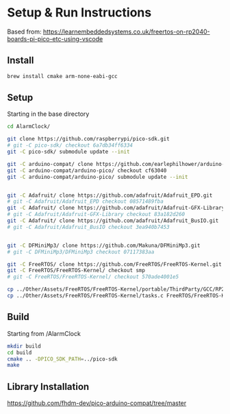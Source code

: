 # Setup & Run Instructions
Based from: https://learnembeddedsystems.co.uk/freertos-on-rp2040-boards-pi-pico-etc-using-vscode


## Install

```bash
brew install cmake arm-none-eabi-gcc
```


## Setup
Starting in the base directory
```bash
cd AlarmClock/

git clone https://github.com/raspberrypi/pico-sdk.git
# git -C pico-sdk/ checkout 6a7db34ff6334
git -C pico-sdk/ submodule update --init

git -C arduino-compat/ clone https://github.com/earlephilhower/arduino-pico.git
git -C arduino-compat/arduino-pico/ checkout cf63040
git -C arduino-compat/arduino-pico/ submodule update --init


git -C Adafruit/ clone https://github.com/adafruit/Adafruit_EPD.git
# git -C Adafruit/Adafruit_EPD checkout 08571489fba
git -C Adafruit/ clone https://github.com/adafruit/Adafruit-GFX-Library.git
# git -C Adafruit/Adafruit-GFX-Library checkout 83a182d260
git -C Adafruit/ clone https://github.com/adafruit/Adafruit_BusIO.git
# git -C Adafruit/Adafruit_BusIO checkout 3ea940b7453


git -C DFMiniMp3/ clone https://github.com/Makuna/DFMiniMp3.git
# git -C DFMiniMp3/DFMiniMp3 checkout 07117383aa

git -C FreeRTOS/ clone https://github.com/FreeRTOS/FreeRTOS-Kernel.git
git -C FreeRTOS/FreeRTOS-Kernel/ checkout smp
# git -C FreeRTOS/FreeRTOS-Kernel/ checkout 570ade4001e5

cp ../Other/Assets/FreeRTOS/FreeRTOS-Kernel/portable/ThirdParty/GCC/RP2040/include/portmacro.h FreeRTOS/FreeRTOS-Kernel/portable/ThirdParty/GCC/RP2040/include/portmacro.h
cp ../Other/Assets/FreeRTOS/FreeRTOS-Kernel/tasks.c FreeRTOS/FreeRTOS-Kernel/tasks.c
```

## Build
Starting from <base directory>/AlarmClock
```bash
mkdir build
cd build
cmake .. -DPICO_SDK_PATH=../pico-sdk
make
```


## Library Installation
https://github.com/fhdm-dev/pico-arduino-compat/tree/master

